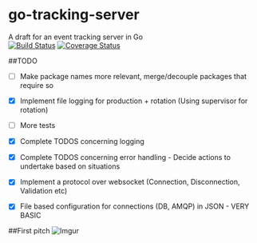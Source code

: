 # go-tracking-server
A draft for an event tracking server in Go  
  [![Build Status](https://travis-ci.org/OlivierBoucher/go-tracking-server.svg?branch=master)](https://travis-ci.org/OlivierBoucher/go-tracking-server)
[![Coverage Status](https://coveralls.io/repos/OlivierBoucher/go-tracking-server/badge.svg?branch=master&service=github)](https://coveralls.io/github/OlivierBoucher/go-tracking-server?branch=master)

##TODO
- [ ] Make package names more relevant, merge/decouple packages that require so
- [x] Implement file logging for production + rotation (Using supervisor for rotation)
- [ ] More tests
- [x] Complete TODOS concerning logging
- [x] Complete TODOS concerning error handling - Decide actions to undertake based on situations
- [x] Implement a protocol over websocket (Connection, Disconnection, Validation etc)
- [x] File based configuration for connections (DB, AMQP) in JSON - VERY BASIC


##First pitch
![Imgur](http://i.imgur.com/rqwf7Yc.png)
